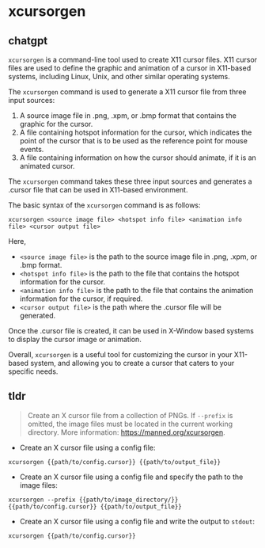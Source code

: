 # xcursorgen 
## chatgpt 
`xcursorgen` is a command-line tool used to create X11 cursor files. X11 cursor files are used to define the graphic and animation of a cursor in X11-based systems, including Linux, Unix, and other similar operating systems.

The `xcursorgen` command is used to generate a X11 cursor file from three input sources:

1. A source image file in .png, .xpm, or .bmp format that contains the graphic for the cursor.
2. A file containing hotspot information for the cursor, which indicates the point of the cursor that is to be used as the reference point for mouse events.
3. A file containing information on how the cursor should animate, if it is an animated cursor.

The `xcursorgen` command takes these three input sources and generates a .cursor file that can be used in X11-based environment.

The basic syntax of the `xcursorgen` command is as follows:

```
xcursorgen <source image file> <hotspot info file> <animation info file> <cursor output file>
```

Here, 
- `<source image file>` is the path to the source image file in .png, .xpm, or .bmp format.
- `<hotspot info file>` is the path to the file that contains the hotspot information for the cursor.
- `<animation info file>` is the path to the file that contains the animation information for the cursor, if required.
- `<cursor output file>` is the path where the .cursor file will be generated.

Once the .cursor file is created, it can be used in X-Window based systems to display the cursor image or animation. 

Overall, `xcursorgen` is a useful tool for customizing the cursor in your X11-based system, and allowing you to create a cursor that caters to your specific needs. 

## tldr 
 
> Create an X cursor file from a collection of PNGs.
> If `--prefix` is omitted, the image files must be located in the current working directory.
> More information: <https://manned.org/xcursorgen>.

- Create an X cursor file using a config file:

`xcursorgen {{path/to/config.cursor}} {{path/to/output_file}}`

- Create an X cursor file using a config file and specify the path to the image files:

`xcursorgen --prefix {{path/to/image_directory/}} {{path/to/config.cursor}} {{path/to/output_file}}`

- Create an X cursor file using a config file and write the output to `stdout`:

`xcursorgen {{path/to/config.cursor}}`
